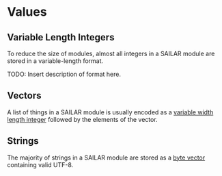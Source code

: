 # Values

## Variable Length Integers

To reduce the size of modules, almost all integers in a SAILAR module are stored in a variable-length format.

TODO: Insert description of format here.

## Vectors

A list of things in a SAILAR module is usually encoded as a [variable width length integer](#variable-length-integers) followed
by the elements of the vector.

## Strings

The majority of strings in a SAILAR module are stored as a [byte vector](#vectors) containing valid UTF-8.
